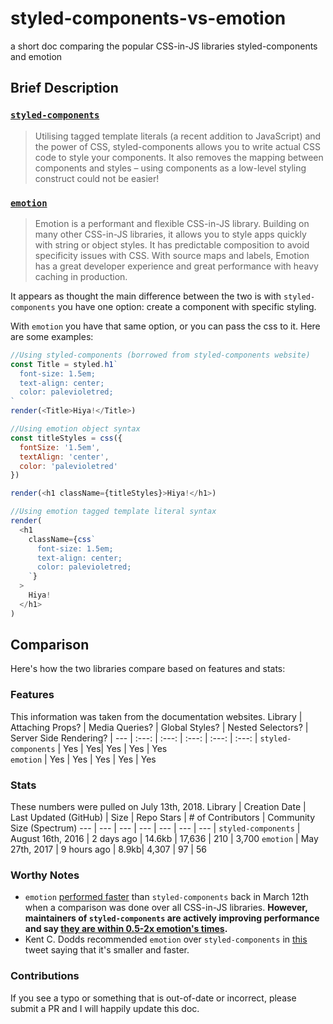 # styled-components-vs-emotion
a short doc comparing the popular CSS-in-JS libraries styled-components and emotion

## Brief Description

### [`styled-components`](https://www.styled-components.com/)
>Utilising tagged template literals (a recent addition to JavaScript) and the power of CSS, styled-components allows you to write actual CSS code to style your components. It also removes the mapping between components and styles – using components as a low-level styling construct could not be easier!

### [`emotion`](https://emotion.sh/)
>Emotion is a performant and flexible CSS-in-JS library. Building on many other CSS-in-JS libraries, it allows you to style apps quickly with string or object styles. It has predictable composition to avoid specificity issues with CSS. With source maps and labels, Emotion has a great developer experience and great performance with heavy caching in production.

It appears as thought the main difference between the two is with `styled-components` you have one option: create a component with specific styling.

With `emotion` you have that same option, or you can pass the css to it. Here are some examples:

```javascript
//Using styled-components (borrowed from styled-components website)
const Title = styled.h1`
  font-size: 1.5em;
  text-align: center;
  color: palevioletred;
`
render(<Title>Hiya!</Title>)

//Using emotion object syntax
const titleStyles = css({
  fontSize: '1.5em',
  textAlign: 'center',
  color: 'palevioletred'
})

render(<h1 className={titleStyles}>Hiya!</h1>)

//Using emotion tagged template literal syntax
render(
  <h1
    className={css`
      font-size: 1.5em;
      text-align: center;
      color: palevioletred;
    `}
  >
    Hiya!
  </h1>
)
```

## Comparison
Here's how the two libraries compare based on features and stats:

### Features
This information was taken from the documentation websites.
Library | Attaching Props? | Media Queries? | Global Styles? | Nested Selectors? | Server Side Rendering? |
--- | :---: | :---: | :---: | :---: | :---: |
`styled-components` | Yes | Yes| Yes | Yes | Yes   
`emotion` | Yes | Yes | Yes | Yes | Yes

### Stats
These numbers were pulled on July 13th, 2018.
Library | Creation Date | Last Updated (GitHub) | Size | Repo Stars | # of Contributors | Community Size (Spectrum)
--- | --- | --- | --- | --- | --- | --- |
`styled-components` | August 16th, 2016 | 2 days ago | 14.6kb | 17,636 | 210 | 3,700
`emotion` | May 27th, 2017 | 9 hours ago | 8.9kb| 4,307 | 97 | 56

### Worthy Notes
- `emotion` [performed faster](https://github.com/A-gambit/CSS-IN-JS-Benchmarks/blob/master/RESULT.md) than `styled-components` back in March 12th when a comparison was done over all CSS-in-JS libraries. **However, maintainers of `styled-components` are actively improving performance and say [they are within 0.5-2x emotion's times](https://twitter.com/_philpl/status/1017312352641933317).**
- Kent C. Dodds recommended `emotion` over `styled-components` in [this](https://twitter.com/kentcdodds/status/994230853189320705) tweet saying that it's smaller and faster. 

### Contributions
If you see a typo or something that is out-of-date or incorrect, please submit a PR and I will happily update this doc.
